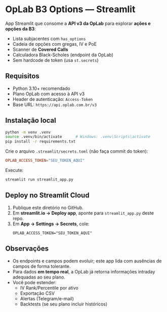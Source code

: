 # OpLab B3 Options — Streamlit

App Streamlit que consome a **API v3 da OpLab** para explorar **ações e opções da B3**:

- Lista subjacentes com `has_options`
- Cadeia de opções com gregas, IV e PoE
- Scanner de **Covered Calls**
- Calculadora Black-Scholes (endpoint da OpLab)
- Sem hardcode de token (usa `st.secrets`)

## Requisitos

- Python 3.10+ recomendado
- Plano OpLab com acesso à API v3
- Header de autenticação: `Access-Token`
- Base URL: `https://api.oplab.com.br/v3`

## Instalação local

```bash
python -m venv .venv
source .venv/bin/activate      # Windows: .venv\Scripts\activate
pip install -r requirements.txt
```

Crie o arquivo `.streamlit/secrets.toml` (não faça commit do token):

```toml
OPLAB_ACCESS_TOKEN="SEU_TOKEN_AQUI"
```

Execute:

```bash
streamlit run streamlit_app.py
```

## Deploy no Streamlit Cloud

1. Publique este diretório no GitHub.
2. Em **streamlit.io → Deploy app**, aponte para `streamlit_app.py` deste repo.
3. Em **App → Settings → Secrets**, cole:
   ```
   OPLAB_ACCESS_TOKEN="SEU_TOKEN_AQUI"
   ```

## Observações

- Os endpoints e campos podem evoluir; este app lida com ausências de campos de forma tolerante.
- Para dados **em tempo real**, a OpLab já retorna informações intraday adequadas ao seu plano.
- Você pode estender:
  - IV Rank/Percentile por ativo
  - Exportação CSV
  - Alertas (Telegram/e-mail)
  - Backtests (se seu plano incluir históricos)
